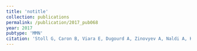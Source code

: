 ```yaml
---
title: 'notitle'
collection: publications
permalink: /publication/2017_pub068
year: 2017
pubtype: 'MMN'
citation: 'Stoll G, Caron B, Viara E, Dugourd A, Zinovyev A, Naldi A, Kroemer G, Barillot E, Calzone L. MaBoSS 2.0: an environment for stochastic Boolean modeling. <i>Bioinformatics</i>: btx123. 2017.'
---
```

